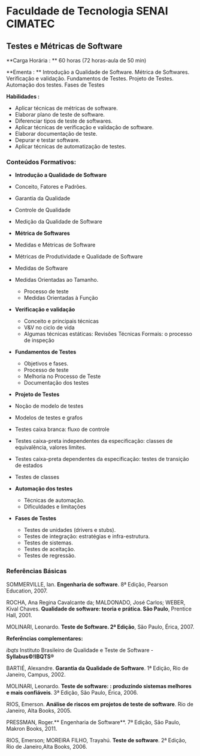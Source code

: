 # Faculdade de Tecnologia SENAI CIMATEC
## Testes e Métricas de Software


**Carga Horária : ** 60 horas (72 horas-aula de 50 min)  

**Ementa : ** Introdução a Qualidade de Software. Métrica de Softwares. Verificação e validação. Fundamentos de Testes. Projeto de Testes. Automação dos testes. Fases de Testes


**Habilidades :**
* Aplicar técnicas de métricas de software.
* Elaborar plano de teste de software.
*	Diferenciar tipos de teste de softwares.
*	Aplicar técnicas de verificação e validação de software.
*	Elaborar documentação de teste.
*	Depurar e testar software.
*	Aplicar técnicas de automatização de testes.


### Conteúdos Formativos:

*	**Introdução a Qualidade de Software**
 *	Conceito, Fatores e Padrões.
  * Garantia da Qualidade
  * Controle de Qualidade
  * Medição da Qualidade de Software


*	**Métrica de Softwares**
  * Medidas e Métricas de Software
  * Métricas de Produtividade e Qualidade de Software
  * Medidas de Software
  * Medidas Orientadas ao Tamanho.
      * Processo de teste  
      * Medidas Orientadas à Função



* **Verificação e validação**
  * Conceito e principais técnicas
  * V&V no ciclo de vida
  * Algumas técnicas estáticas: Revisões Técnicas Formais: o processo de inspeção


* **Fundamentos de Testes**
  * Objetivos e fases.
  * Processo de teste
  * Melhoria no Processo de Teste
  * Documentação dos testes


*	**Projeto de Testes**
  * Noção de modelo de testes
  * Modelos de testes e grafos
  * Testes caixa branca: fluxo de controle
  * Testes caixa-preta independentes da especificação: classes de equivalência, valores limites.
  * Testes caixa-preta dependentes da especificação: testes de transição de estados
  * Testes de classes


* **Automação dos testes**
  * Técnicas de automação.
  * Dificuldades e limitações


* **Fases de Testes**
  * Testes de unidades (drivers e stubs).
  * Testes de integração: estratégias e infra-estrutura.
  * Testes de sistemas.
  * Testes de aceitação.
  * Testes de regressão.


### Referências Básicas



SOMMERVILLE, Ian. **Engenharia de software**. 8ª Edição, Pearson Education, 2007.

ROCHA, Ana Regina Cavalcante da; MALDONADO, José Carlos; WEBER, Kival Chaves. **Qualidade de software: teoria e prática. São Paulo**,  Prentice Hall, 2001.

MOLINARI, Leonardo. **Teste de Software. 2ª Edição**, São Paulo, Érica, 2007.

**Referências complementares:**

*ibqts* Instituto Brasileiro de Qualidade e Teste de Software - **Syllabus©!IBQTS®**

BARTIÉ, Alexandre. **Garantia da Qualidade de Software**. 1ª Edição, Rio de Janeiro, Campus, 2002.

MOLINARI, Leonardo. **Teste de software: : produzindo sistemas melhores e mais confiáveis**. 3ª Edição, São Paulo, Érica, 2006.

RIOS, Emerson. **Análise de riscos em projetos de teste de software**. Rio de Janeiro, Alta Books, 2005.

PRESSMAN, Roger.** Engenharia de Software**. 7ª Edição, São Paulo, Makron Books, 2011.

RIOS, Emerson; MOREIRA FILHO, Trayahú. **Teste de software**. 2ª Edição, Rio de Janeiro,Alta Books, 2006.
